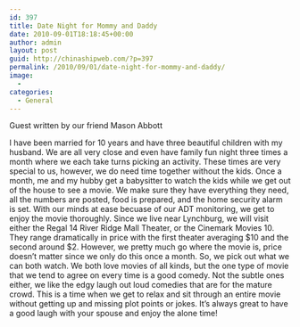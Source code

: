 ```yaml
---
id: 397
title: Date Night for Mommy and Daddy
date: 2010-09-01T18:18:45+00:00
author: admin
layout: post
guid: http://chinashipweb.com/?p=397
permalink: /2010/09/01/date-night-for-mommy-and-daddy/
image:
  - 
categories:
  - General
---
```

Guest written by our friend Mason Abbott

I have been married for 10 years and have three beautiful children with my husband. We are all very close and even have family fun night three times a month where we each take turns picking an activity. These times are very special to us, however, we do need time together without the kids. Once a month, me and my hubby get a babysitter to watch the kids while we get out of the house to see a movie. We make sure they have everything they need, all the numbers are posted, food is prepared, and the home security alarm is set. With our minds at ease becuase of our ADT monitoring, we get to enjoy the movie thoroughly. Since we live near Lynchburg, we will visit either the Regal 14 River Ridge Mall Theater, or the Cinemark Movies 10. They range dramatically in price with the first theater averaging $10 and the second around $2. However, we pretty much go where the movie is, price doesn&#8217;t matter since we only do this once a month. So, we pick out what we can both watch. We both love movies of all kinds, but the one type of movie that we tend to agree on every time is a good comedy. Not the subtle ones either, we like the edgy laugh out loud comedies that are for the mature crowd. This is a time when we get to relax and sit through an entire movie without getting up and missing plot points or jokes. It&#8217;s always great to have a good laugh with your spouse and enjoy the alone time!